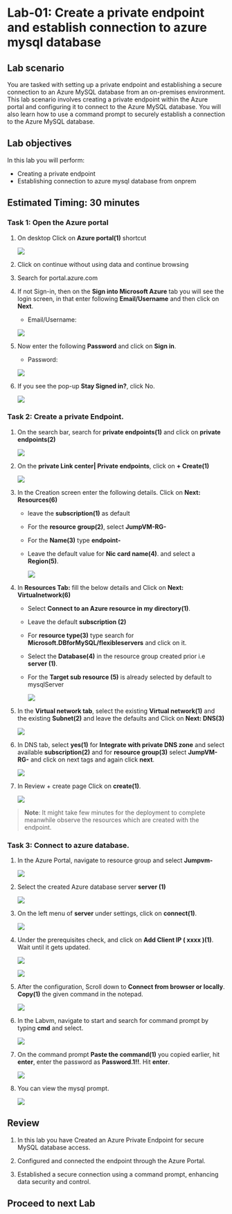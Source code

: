 # Lab-01: Create a private endpoint and establish connection to azure mysql database

## Lab scenario

You are tasked with setting up a private endpoint and establishing a secure connection to an Azure MySQL database from an on-premises environment. This lab scenario involves creating a private endpoint within the Azure portal and configuring it to connect to the Azure MySQL database. You will also learn how to use a command prompt to securely establish a connection to the Azure MySQL database.

## Lab objectives

In this lab you will perform:

+   Creating a private endpoint
+   Establishing connection to azure mysql database from onprem

## Estimated Timing: 30 minutes

### Task 1: Open the Azure portal

1. On desktop Click on **Azure portal(1)** shortcut

   ![](Media/0001.png)

1. Click on continue without using data and continue browsing

1. Search for portal.azure.com  

1. If not Sign-in, then on the **Sign into Microsoft Azure** tab you will see the login screen, in that enter following **Email/Username** and then click on **Next**. 
   * Email/Username: <inject key="AzureAdUserEmail"></inject>

   ![](Media/signin.png)
   
1. Now enter the following **Password** and click on **Sign in**.
   * Password: <inject key="AzureAdUserPassword"></inject>

   ![](Media/pass.png)
    
1. If you see the pop-up **Stay Signed in?**, click No.

   ![](Media/stay.png)

### Task 2: Create a private Endpoint.

1. On the search bar, search for **private endpoints(1)** and click on **private endpoints(2)**

   ![](Media/edit001.png)

1. On the **private Link center| Private endpoints**, click on **+ Create(1)**

   ![](Media/edit02.png)

1. In the Creation screen enter the following details. Click on **Next: Resources(6)**

   - leave the **subscription(1)** as default

   - For the **resource group(2)**, select **JumpVM-RG-<inject key="Deployment ID" enableCopy="false"/>**

   - For the **Name(3)** type **endpoint-<inject key="Deployment ID" enableCopy="false"/>**

   - Leave the default value for **Nic card name(4)**. and select a **Region(5)**.

      ![](Media/edit16.png)

1. In **Resources Tab:** fill the below details and Click on **Next: Virtualnetwork(6)**

   - Select **Connect to an Azure resource in my directory(1)**. 

   - Leave the default **subscription (2)**

   - For **resource type(3)** type search for **Microsoft.DBforMySQL/flexibleservers** and click on it.

   - Select the **Database(4)** in the resource group created prior i.e **server<inject key="DeploymentID" enableCopy="false"/> (1)**.
   - For the **Target sub resource (5)** is already selected by default to mysqlServer

      ![](Media/edit002.png)

1. In the **Virtual network tab**, select the existing **Virtual network(1)** and the existing **Subnet(2)** and leave the defaults and Click on **Next: DNS(3)**
 
   ![](Media/edit003.png)

1. In DNS tab, select **yes(1)** for **Integrate with private DNS zone** and select available **subscription(2)** and for **resource group(3)** select **JumpVM-RG-<inject key="Deployment ID" enableCopy="false"/>**  and click on next tags and again click **next**.

   ![](Media/edit004.png)

1. In Review + create page Click on **create(1)**.

   ![](Media/edit06.png)

  >**Note**: It might take few minutes for the deployment to complete meanwhile observe the resources which are created with the endpoint.

### Task 3: Connect to azure database.

1. In the Azure Portal, navigate to resource group and select **Jumpvm-<inject key="Deployment ID" enableCopy="false"/>**

   ![](Media/edit07.png)

1. Select the created Azure database server **server<inject key="DeploymentID" enableCopy="false"/> (1)**

   ![](Media/009.png)

1. On the left menu of **server<inject key="DeploymentID" enableCopy="false"/>** under settings, click on **connect(1)**.

   ![](Media/010.png)

1. Under the prerequisites check, and click on **Add Client IP ( xxxx )(1)**. Wait until it gets updated.

   ![](Media/011.png)

   ![](Media/edit08.png)

1. After the configuration, Scroll down to **Connect from browser or locally**. **Copy(1)** the given command in the notepad.

   ![](Media/edit005.png)

1. In the Labvm, navigate to start and search for command prompt by typing **cmd** and select.

   ![](Media/edit006.png)

1. On the command prompt **Paste the command(1)** you copied earlier, hit **enter**, enter the password as **Password.1!!**. Hit **enter**.

   ![](Media/015.png)

1. You can view the mysql prompt.

   ![](Media/edit09.png)

## Review

1. In this lab you have Created an Azure Private Endpoint for secure MySQL database access.

1. Configured and connected the endpoint through the Azure Portal.

1. Established a secure connection using a command prompt, enhancing data security and control.

## Proceed to next Lab

